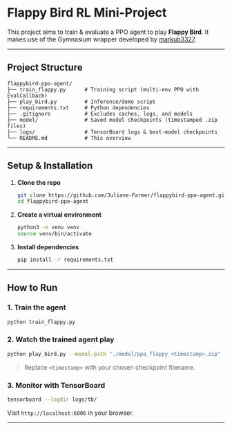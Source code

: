 # Flappy Bird RL Mini-Project

This project aims to train & evaluate a PPO agent to play **Flappy Bird**. It makes use of the Gymnasium wrapper developed by [markub3327](https://github.com/markub3327/flappy-bird-gymnasium).

---

## Project Structure

```text
flappybird-ppo-agent/
├── train_flappy.py      # Training script (multi-env PPO with EvalCallback)
├── play_bird.py         # Inference/demo script
├── requirements.txt     # Python dependencies
├── .gitignore           # Excludes caches, logs, and models
├── model/               # Saved model checkpoints (timestamped .zip files)
├── logs/                # TensorBoard logs & best-model checkpoints
└── README.md            # This overview
```

---

## Setup & Installation

1. **Clone the repo**

   ```bash
   git clone https://github.com/Juliane-Farmer/flappybird-ppo-agent.git
   cd flappybird-ppo-agent
   ```
2. **Create a virtual environment**

   ```bash
   python3 -m venv venv
   source venv/bin/activate   
   ```
3. **Install dependencies**

   ```bash
   pip install -r requirements.txt
   ```

---

## How to Run

### 1. Train the agent

```bash
python train_flappy.py
```

### 2. Watch the trained agent play

```bash
python play_bird.py --model-path "./model/ppo_flappy_<timestamp>.zip"
```

> Replace `<timestamp>` with your chosen checkpoint filename.

### 3. Monitor with TensorBoard

```bash
tensorboard --logdir logs/tb/
```

Visit `http://localhost:6006` in your browser.

---

